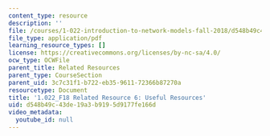 ```yaml
---
content_type: resource
description: ''
file: /courses/1-022-introduction-to-network-models-fall-2018/d548b49c43de19a3b9195d9177fe166d_MIT1_022F18_RelatedResource6.pdf
file_type: application/pdf
learning_resource_types: []
license: https://creativecommons.org/licenses/by-nc-sa/4.0/
ocw_type: OCWFile
parent_title: Related Resources
parent_type: CourseSection
parent_uid: 3c7c31f1-b722-eb35-9611-72366b87270a
resourcetype: Document
title: '1.022_F18 Related Resource 6: Useful Resources'
uid: d548b49c-43de-19a3-b919-5d9177fe166d
video_metadata:
  youtube_id: null
---
```

